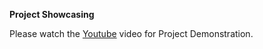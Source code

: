 **Project Showcasing**


Please watch the [Youtube](https://youtu.be/lVrAdaky1DA) video for Project Demonstration. 
